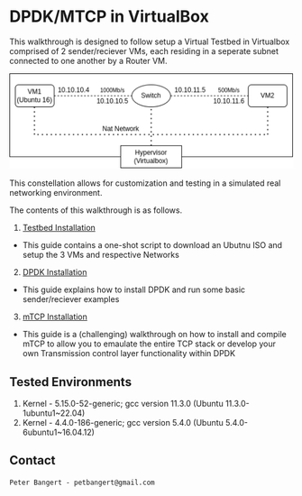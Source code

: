 # DPDK/MTCP in VirtualBox

This walkthrough is designed to follow setup a Virtual Testbed in Virtualbox comprised of 2 sender/reciever VMs, each residing in a seperate subnet connected to one another by a Router VM. 

<p align="center">
  <img src="./testbed_installation/img/testbed.png" />
</p>

This constellation allows for customization and testing in a simulated real networking environment. 

The contents of this walkthrough is as follows.

1. [Testbed Installation](testbed_installation/)

- This guide contains a one-shot script to download an Ubutnu ISO and setup the 3 VMs and respective Networks

2. [DPDK Installation](dpdk_installation/)

- This guide explains how to install DPDK and run some basic sender/reciever examples

3. [mTCP Installation](mtcp_installation/)

- This guide is a (challenging) walkthrough on how to install and compile mTCP to allow you to emaulate the entire TCP stack or develop your own Transmission control layer functionality within DPDK


## Tested Environments

1. Kernel - 5.15.0-52-generic; gcc version 11.3.0 (Ubuntu 11.3.0-1ubuntu1~22.04)
2. Kernel - 4.4.0-186-generic; gcc version 5.4.0 (Ubuntu 5.4.0-6ubuntu1~16.04.12)


## Contact

```
Peter Bangert - petbangert@gmail.com
```

